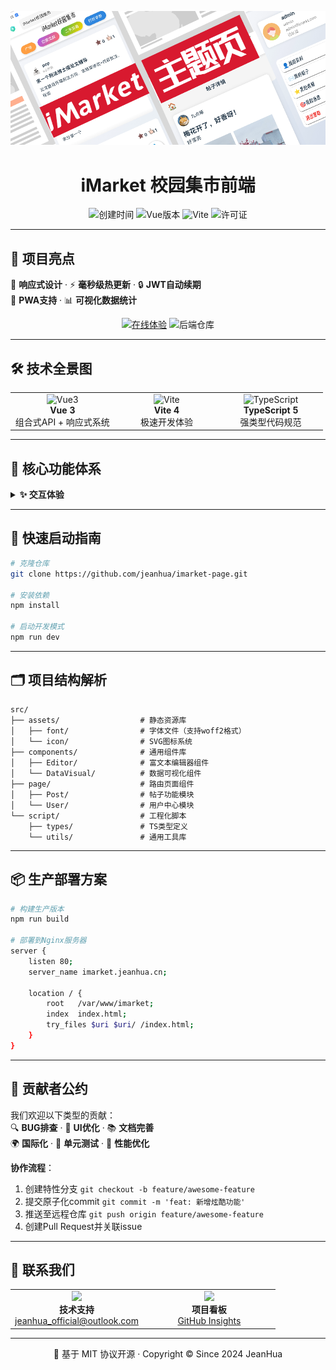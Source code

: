   <center>

  ![logo](./LOGO.png)

  # iMarket 校园集市前端  

  <div align="center">
    <img src="https://img.shields.io/github/created-at/jeanhua/imarket-page?color=00CC99&style=flat-square" alt="创建时间">
    <img src="https://img.shields.io/badge/Vue-3.3.4-4FC08D?logo=vue.js&logoColor=white&style=flat-square" alt="Vue版本">
    <img src="https://img.shields.io/badge/Vite-4.4.9-646CFF?logo=vite&logoColor=white&style=flat-square" alt="Vite">
    <img src="https://img.shields.io/github/license/jeanhua/imarket-page?color=blue&style=flat-square" alt="许可证">
  </div>

  </center>

---

  ## 🌟 项目亮点

  🎨 **响应式设计** · ⚡ **毫秒级热更新** · 🔒 **JWT自动续期**  
  📱 **PWA支持** · 📊 **可视化数据统计**

<div align="center">
  <a href="https://imarket.jeanhua.cn/"><img src="https://img.shields.io/badge/🚀_在线体验-00B4D8?style=for-the-badge)](https://imarket.jeanhua.cn" alt="在线体验"></a>
  <img src="https://img.shields.io/badge/💻_后端仓库-6E5494?style=for-the-badge)](https://github.com/jeanhua/imarket-backend" alt="后端仓库">
</div>

---

  ## 🛠️ 技术全景图

  <table>
    <tr>
      <td width="33%">
        <div align="center">
          <img src="https://vuejs.org/logo.svg" width="60" alt="Vue3">
          <br><strong>Vue 3</strong>
          <br>组合式API + 响应式系统
        </div>
      </td>
      <td width="33%">
        <div align="center">
          <img src="https://vitejs.dev/logo.svg" width="60" alt="Vite">
          <br><strong>Vite 4</strong>
          <br>极速开发体验
        </div>
      </td>
      <td width="33%">
        <div align="center">
          <img src="https://www.typescriptlang.org/icons/icon-96x96.png" width="60" alt="TypeScript">
          <br><strong>TypeScript 5</strong>
          <br>强类型代码规范
        </div>
      </td>
    </tr>
  </table>

---

  ## 🎯 核心功能体系

  <details>
  <summary><strong>✨ 交互体验</strong></summary>
  • **内容创作** ✍️  
    📝 安全的界面显示 · 🖼️ 多图上传

  • **社交互动** 💬  
    ❤️ 点赞动画 · ⭐ 收藏管理 · 🔄 分享到社交平台 · 🔔 消息通知 

  </details>

---

  ## 🚀 快速启动指南

  ```bash
  # 克隆仓库
  git clone https://github.com/jeanhua/imarket-page.git
  
  # 安装依赖
  npm install
  
  # 启动开发模式
  npm run dev
  ```

---

  ## 🗂️ 项目结构解析

  ```tree
  src/
  ├── assets/                  # 静态资源库
  │   ├── font/                # 字体文件（支持woff2格式）
  │   └── icon/                # SVG图标系统
  ├── components/              # 通用组件库
  │   ├── Editor/              # 富文本编辑器组件
  │   └── DataVisual/          # 数据可视化组件
  ├── page/                    # 路由页面组件
  │   ├── Post/                # 帖子功能模块
  │   └── User/                # 用户中心模块
  └── script/                  # 工程化脚本
      ├── types/               # TS类型定义
      └── utils/               # 通用工具库
  ```

---

  ## 📦 生产部署方案

  ```bash
  # 构建生产版本
  npm run build
  
  # 部署到Nginx服务器
  server {
      listen 80;
      server_name imarket.jeanhua.cn;
      
      location / {
          root   /var/www/imarket;
          index  index.html;
          try_files $uri $uri/ /index.html;
      }
  }
  ```

---

  ## 🤝 贡献者公约

  我们欢迎以下类型的贡献：  
  🔍 **BUG排查** · 🎨 **UI优化** · 📚 **文档完善**  
  🌍 **国际化** · 🧪 **单元测试** · 🚀 **性能优化**

  **协作流程**：
  1. 创建特性分支 `git checkout -b feature/awesome-feature`
  2. 提交原子化commit `git commit -m 'feat: 新增炫酷功能'`
  3. 推送至远程仓库 `git push origin feature/awesome-feature`
  4. 创建Pull Request并关联issue

---

  ## 📮 联系我们

  <table>
    <tr>
      <td width="50%">
        <div align="center">
          <img src="https://cdn-icons-png.flaticon.com/512/732/732200.png" width="30">
          <br>
          <strong>技术支持</strong>
          <br>
          <a href="mailto:jeanhua_official@outlook.com">jeanhua_official@outlook.com</a>
        </div>
      </td>
      <td width="50%">
        <div align="center">
          <img src="https://cdn-icons-png.flaticon.com/512/25/25231.png" width="30">
          <br>
          <strong>项目看板</strong>
          <br>
          <a href="https://github.com/jeanhua/imarket-page/pulse">GitHub Insights</a>
        </div>
      </td>
    </tr>
  </table>


---

  <div align="center">
    📜 基于 MIT 协议开源 · Copyright © Since 2024 JeanHua
  </div>

